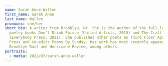 ```yaml
---
name: Sarah Anne Wallen
first_name: Sarah Anne
last_name: Wallen
pronouns: she/her
short_bio: A writer from Brooklyn, NY. She is the author of the full-length
  poetry books Don’t Drink Poison (United Artists, 2015) and The Craft
  (Everybody Press, 2021). She publishes other poets as Third Floor Apartment
  Press and co-edits Poems By Sunday. Her work has most recently appeared in the
  Brooklyn Rail and Hurricane Review, among others.
portraits:
  - media: 2022/07/sarah-anne-wallen
---
```

